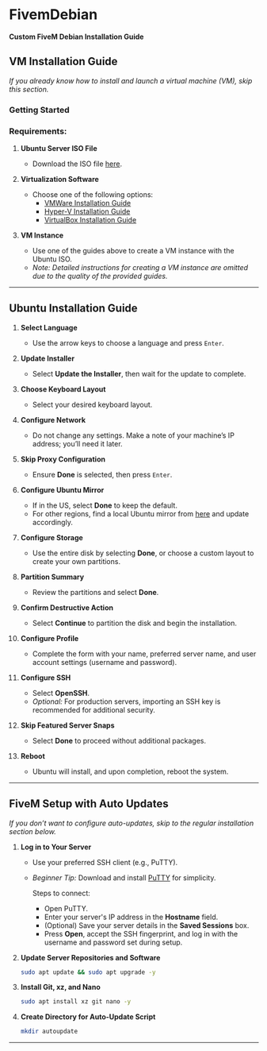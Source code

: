
# FivemDebian  
**Custom FiveM Debian Installation Guide**

## VM Installation Guide  
*If you already know how to install and launch a virtual machine (VM), skip this section.*  

### Getting Started  
### Requirements:  
1. **Ubuntu Server ISO File**  
   - Download the ISO file [here](https://ubuntu.com/download/server).  

2. **Virtualization Software**  
   - Choose one of the following options:  
     - [VMWare Installation Guide](https://www.youtube.com/watch?v=PoNPBdKLZdk)  
     - [Hyper-V Installation Guide](https://www.youtube.com/watch?v=FCIA4YQHx9U)  
     - [VirtualBox Installation Guide](https://www.youtube.com/watch?v=8mns5yqMfZk)  

3. **VM Instance**  
   - Use one of the guides above to create a VM instance with the Ubuntu ISO.  
   - *Note: Detailed instructions for creating a VM instance are omitted due to the quality of the provided guides.*  

---

## Ubuntu Installation Guide  

1. **Select Language**  
   - Use the arrow keys to choose a language and press `Enter`.  

2. **Update Installer**  
   - Select **Update the Installer**, then wait for the update to complete.  

3. **Choose Keyboard Layout**  
   - Select your desired keyboard layout.  

4. **Configure Network**  
   - Do not change any settings. Make a note of your machine’s IP address; you’ll need it later.  

5. **Skip Proxy Configuration**  
   - Ensure **Done** is selected, then press `Enter`.  

6. **Configure Ubuntu Mirror**  
   - If in the US, select **Done** to keep the default.  
   - For other regions, find a local Ubuntu mirror from [here](https://launchpad.net/ubuntu/+archivemirrors) and update accordingly.  

7. **Configure Storage**  
   - Use the entire disk by selecting **Done**, or choose a custom layout to create your own partitions.  

8. **Partition Summary**  
   - Review the partitions and select **Done**.  

9. **Confirm Destructive Action**  
   - Select **Continue** to partition the disk and begin the installation.  

10. **Configure Profile**  
    - Complete the form with your name, preferred server name, and user account settings (username and password).  

11. **Configure SSH**  
    - Select **OpenSSH**.  
    - *Optional:* For production servers, importing an SSH key is recommended for additional security.  

12. **Skip Featured Server Snaps**  
    - Select **Done** to proceed without additional packages.  

13. **Reboot**  
    - Ubuntu will install, and upon completion, reboot the system.  

---

## FiveM Setup with Auto Updates  

*If you don’t want to configure auto-updates, skip to the regular installation section below.*  

1. **Log in to Your Server**  
   - Use your preferred SSH client (e.g., PuTTY).  
   - *Beginner Tip:* Download and install [PuTTY](https://www.putty.org/) for simplicity.  

     Steps to connect:  
     - Open PuTTY.  
     - Enter your server's IP address in the **Hostname** field.  
     - (Optional) Save your server details in the **Saved Sessions** box.  
     - Press **Open**, accept the SSH fingerprint, and log in with the username and password set during setup.  

2. **Update Server Repositories and Software**  
   ```bash
   sudo apt update && sudo apt upgrade -y
   ```  

3. **Install Git, xz, and Nano**  
   ```bash
   sudo apt install xz git nano -y
   ```  

4. **Create Directory for Auto-Update Script**  
   ```bash
   mkdir autoupdate
   ```  

---
